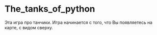 # The_tanks_of_python
Эта игра про танчики. Игра начинается с того, что Вы появляетесь на карте, с видом сверху.
